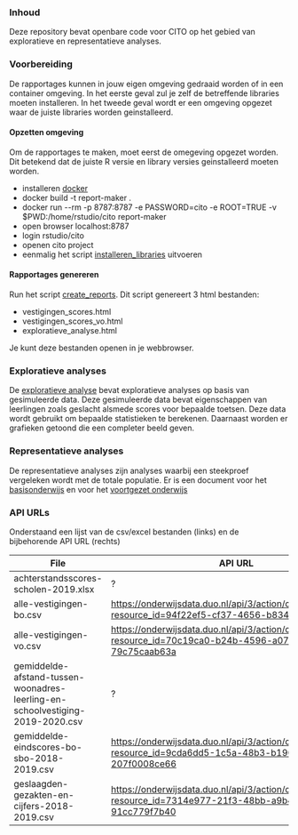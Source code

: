 ### Inhoud

Deze repository bevat openbare code voor CITO op het gebied van exploratieve en representatieve analyses.

### Voorbereiding

De rapportages kunnen in jouw eigen omgeving gedraaid worden of in een container omgeving. In het eerste geval zul je zelf de betreffende libraries moeten installeren. In het tweede geval wordt er een omgeving opgezet waar de juiste libraries worden geinstalleerd.

#### Opzetten omgeving

Om de rapportages te maken, moet eerst de omegeving opgezet worden. Dit betekend dat de juiste R versie en library versies geinstalleerd moeten worden.

- installeren [docker](https://docs.docker.com/get-docker/)
- docker build -t report-maker .
- docker run --rm -p 8787:8787 -e PASSWORD=cito -e ROOT=TRUE -v $PWD:/home/rstudio/cito report-maker
- open browser localhost:8787
- login rstudio/cito
- openen cito project
- eenmalig het script [installeren_libraries](installeren_libraries.R) uitvoeren

#### Rapportages genereren

Run het script [create_reports](create_reports.R). Dit script genereert 3 html bestanden:
* vestigingen_scores.html
* vestigingen_scores_vo.html
* exploratieve_analyse.html

Je kunt deze bestanden openen in je webbrowser.

### Exploratieve analyses

De [exploratieve analyse](exploratieve_analyse.Rmd) bevat exploratieve analyses op basis van gesimuleerde data. Deze gesimuleerde data bevat eigenschappen van leerlingen zoals geslacht alsmede scores voor bepaalde toetsen. Deze data wordt gebruikt om bepaalde statistieken te berekenen. Daarnaast worden er grafieken getoond die een completer beeld geven.  

### Representatieve analyses

De representatieve analyses zijn analyses waarbij een steekproef vergeleken wordt met de totale populatie. 
Er is een document voor het [basisonderwijs](vestigingen_scores.Rmd) en voor het [voortgezet onderwijs](vestigingen_scores_vo.Rmd)


### API URLs

Onderstaand een lijst van de csv/excel bestanden (links) en de bijbehorende API URL (rechts)

| File                                                                           | API URL                                                                                                     |
| -------------------------------------------------------------------------------| ----------------------------------------------------------------------------------------------------------- |
| achterstandsscores-scholen-2019.xlsx                                           | ?                                                                                                           |
| alle-vestigingen-bo.csv                                                        | https://onderwijsdata.duo.nl/api/3/action/datastore_search?resource_id=94f22ef5-cf37-4656-b834-51523e8f3bd1 |
| alle-vestigingen-vo.csv                                                        | https://onderwijsdata.duo.nl/api/3/action/datastore_search?resource_id=70c19ca0-b24b-4596-a077-79c75caab63a |
| gemiddelde-afstand-tussen-woonadres-leerling-en-schoolvestiging-2019-2020.csv  | ?                                                                                                           |
| gemiddelde-eindscores-bo-sbo-2018-2019.csv                                     | https://onderwijsdata.duo.nl/api/3/action/datastore_search?resource_id=9cda6dd5-1c5a-48b3-b190-207f0008ce66 |
| geslaagden-gezakten-en-cijfers-2018-2019.csv                                   | https://onderwijsdata.duo.nl/api/3/action/datastore_search?resource_id=7314e977-21f3-48bb-a9b4-91cc779f7b40 |


